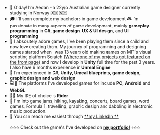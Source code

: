 - 🦘 G'day! I’m Aedan - a 22y/o Australian game designer currently studying in Norway 🇦🇺 🇳🇴 
- 🎓 I'll soon complete my bachelors in game development 🎮 I’m passionate in many aspects of game development, mainly **gameplay programming** in **C#**, **game design**, **UX & UI design**, and **UI programming**
- 🐣 I absolutely adore games, I've been playing them since a child and now love creating them. My journey  of programming and designing games started when I was 13 years old making games on MIT's visual scripting platform Scratch [(Where one of my projects got featured on the front page)](https://scratch.mit.edu/projects/11436928/) and now I develop in **Unity** full time for the past 3 years. I also have 6 months experience in **Unreal Engine**
- 🔧 I’m experienced in **C#, Unity, Unreal blueprints, game design, graphic design and web design**
- 💻📲 The platforms I've developed games for include **PC**, **Android** and **WebGL**
- 👨‍💻 My IDE of choice is **Rider**
- 🛶 I'm into game jams, hiking, kayaking, concerts, board games, word games, Formula 1, travelling, graphic design and dabbling in electronic music production.
- 📨 You can reach me easiest through [**my LinkedIn **](www.linkedin.com/in/aedans)
<br> <br>⭐⭐⭐ Check out the game's I've developed on [**my portfolio!**](https://aedan.site) ⭐⭐⭐
